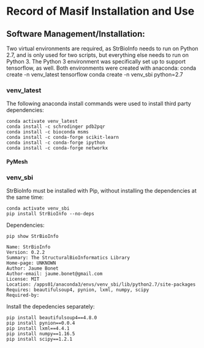 # Record of Masif Installation and Use

## Software Management/Installation:
Two virtual environments are required, as StrBioInfo needs to run on Python 2.7, and is only used for two scripts, but everything else needs to run on Python 3. The Python 3 environment was specifically set up to support tensorflow, as well. Both environments were created with anaconda:
conda create -n venv_latest tensorflow
conda create -n venv_sbi python=2.7

### venv_latest
The following anaconda install commands were used to install third party dependencies:
```
conda activate venv_latest
conda install -c schrodinger pdb2pqr
conda install -c bioconda msms
conda install -c conda-forge scikit-learn
conda install -c conda-forge ipython
conda install -c conda-forge networkx
```
#### PyMesh

### venv_sbi
StrBioInfo must be installed with Pip, without installing the dependencies at the same time:
```
conda activate venv_sbi
pip install StrBioInfo --no-deps
```
Dependencies:
```
pip show StrBioInfo

Name: StrBioInfo
Version: 0.2.2
Summary: The StructuralBioInformatics Library
Home-page: UNKNOWN
Author: Jaume Bonet
Author-email: jaume.bonet@gmail.com
License: MIT
Location: /apps01/anaconda3/envs/venv_sbi/lib/python2.7/site-packages
Requires: beautifulsoup4, pynion, lxml, numpy, scipy
Required-by:
```
Install the depedencies separately:
```
pip install beautifulsoup4==4.8.0
pip install pynion==0.0.4
pip install lxml==4.4.1
pip install numpy==1.16.5
pip install scipy==1.2.1
```
